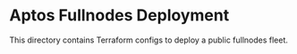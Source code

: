 Aptos Fullnodes Deployment
========================

This directory contains Terraform configs to deploy a public fullnodes fleet.

